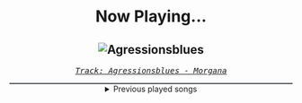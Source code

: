 <div align="center"> 
<h1>Now Playing...</h1>

![Agressionsblues](https://i.scdn.co/image/ab67616d00001e02f4ee3183642c55ab30d77ac8)
--
_<samp><a href="https://open.spotify.com/track/5Ay5LJV3v3ATLYp30GaYJQ">Track: Agressionsblues - Morgana</a></samp>_

<div style="border: 1px #4B5054 solid"></div>
<details>
  <summary>
    Previous played songs
  </summary>
  <table>
    <thead>
      <tr>
        <th>
          Artist
        </th>
        <th>
          Song
        </th>
        <th>
          Link
        </th>
      </tr>
    </thead>
    <tbody>
      <tr><td>Morgana</td><td>Agressionsblues</td><td><a href="https://open.spotify.com/track/5Ay5LJV3v3ATLYp30GaYJQ">https://open.spotify.com/track/5Ay5LJV3v3ATLYp30GaYJQ</a></td></tr><tr><td>In This Moment</td><td>THE PURGE</td><td><a href="https://open.spotify.com/track/42eexWfJFK34GC9c46fpLx">https://open.spotify.com/track/42eexWfJFK34GC9c46fpLx</a></td></tr><tr><td>Orbit Culture</td><td>I, the Wolf</td><td><a href="https://open.spotify.com/track/67SNHsZTArBO7C3Iq0cXkt">https://open.spotify.com/track/67SNHsZTArBO7C3Iq0cXkt</a></td></tr><tr><td>Orbit Culture</td><td>The Newborn One</td><td><a href="https://open.spotify.com/track/55Abz5w8QOf3i1PgstuY3S">https://open.spotify.com/track/55Abz5w8QOf3i1PgstuY3S</a></td></tr><tr><td>Orbit Culture</td><td>Mute the Silent - Bonus Track</td><td><a href="https://open.spotify.com/track/0URMI6OPxQYr2EkwF88wpA">https://open.spotify.com/track/0URMI6OPxQYr2EkwF88wpA</a></td></tr><tr><td>Orbit Culture</td><td>North Star of Nija</td><td><a href="https://open.spotify.com/track/1AdG8H4pLIROxnQ3KxSvfx">https://open.spotify.com/track/1AdG8H4pLIROxnQ3KxSvfx</a></td></tr><tr><td>Orbit Culture</td><td>A Sailor's Tale</td><td><a href="https://open.spotify.com/track/62inNEs5ZNyJ2NhwVI1MUl">https://open.spotify.com/track/62inNEs5ZNyJ2NhwVI1MUl</a></td></tr><tr><td>Orbit Culture</td><td>Halloween</td><td><a href="https://open.spotify.com/track/6dw9CuNdyEYk0a36joDgxQ">https://open.spotify.com/track/6dw9CuNdyEYk0a36joDgxQ</a></td></tr><tr><td>Orbit Culture</td><td>At the Front</td><td><a href="https://open.spotify.com/track/2k6RmRmYS3rl2o4M7u4zbU">https://open.spotify.com/track/2k6RmRmYS3rl2o4M7u4zbU</a></td></tr><tr><td>Orbit Culture</td><td>Mast of the World</td><td><a href="https://open.spotify.com/track/5f0xtgLgJW14fzD8Ij6Nj4">https://open.spotify.com/track/5f0xtgLgJW14fzD8Ij6Nj4</a></td></tr><tr><td>Orbit Culture</td><td>Svartport</td><td><a href="https://open.spotify.com/track/6eNJQW8EAzuVh3ykFPsnwi">https://open.spotify.com/track/6eNJQW8EAzuVh3ykFPsnwi</a></td></tr><tr><td>Orbit Culture</td><td>Kalabalik</td><td><a href="https://open.spotify.com/track/7cs7N1TjCuk55y2GnbzElA">https://open.spotify.com/track/7cs7N1TjCuk55y2GnbzElA</a></td></tr><tr><td>Orbit Culture</td><td>Wildfire</td><td><a href="https://open.spotify.com/track/4NM8L5x73dYKx0axp41uJq">https://open.spotify.com/track/4NM8L5x73dYKx0axp41uJq</a></td></tr><tr><td>Orbit Culture</td><td>Arrival</td><td><a href="https://open.spotify.com/track/0125sf9XZJR64KXUpCiXj3">https://open.spotify.com/track/0125sf9XZJR64KXUpCiXj3</a></td></tr><tr><td>Orbit Culture</td><td>From The Inside</td><td><a href="https://open.spotify.com/track/6ROHkoMA1RohwSGFgnEQzI">https://open.spotify.com/track/6ROHkoMA1RohwSGFgnEQzI</a></td></tr><tr><td>Orbit Culture</td><td>From The Inside</td><td><a href="https://open.spotify.com/track/6ROHkoMA1RohwSGFgnEQzI">https://open.spotify.com/track/6ROHkoMA1RohwSGFgnEQzI</a></td></tr><tr><td>The Unguided</td><td>Crown Prince Syndrome</td><td><a href="https://open.spotify.com/track/2cC3BEs0CNOR587HhuZvTd">https://open.spotify.com/track/2cC3BEs0CNOR587HhuZvTd</a></td></tr><tr><td>Arch Enemy</td><td>The Watcher</td><td><a href="https://open.spotify.com/track/7wwFeAgaC2pGqJaTuCVFAw">https://open.spotify.com/track/7wwFeAgaC2pGqJaTuCVFAw</a></td></tr><tr><td>The Raven Age</td><td>Tears of Stone</td><td><a href="https://open.spotify.com/track/1Z5K4EtkvjpVf0jAylhur1">https://open.spotify.com/track/1Z5K4EtkvjpVf0jAylhur1</a></td></tr><tr><td>Egypt Central</td><td>Raise the Gates</td><td><a href="https://open.spotify.com/track/6R1TURToULKD3Rlkb7xAL8">https://open.spotify.com/track/6R1TURToULKD3Rlkb7xAL8</a></td></tr>
    </tbody>
  </table>
</details>

</div>
